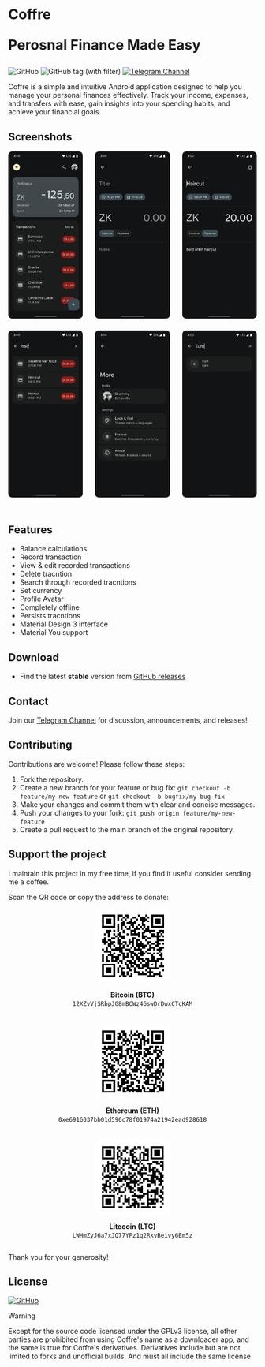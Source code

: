 <h1>
    Coffre
    <br/>
    <span>
        <p>Perosnal Finance Made Easy</p>
    </span>
</h1>

![GitHub](https://img.shields.io/github/license/N3Shemmy3/Coffre)
![GitHub tag (with filter)](https://img.shields.io/github/v/tag/N3Shemmy3/Coffre?&logoColor=white&labelColor=black&color=white)
[![Telegram Channel](https://img.shields.io/badge/Telegram-Coffre-blue?style=flat&logo=telegram)](https://t.me/N3Shemmy3)

Coffre is a simple and intuitive Android application designed to help you manage your personal finances effectively. Track your income, expenses, and transfers with ease, gain insights into your spending habits, and achieve your financial goals.

## Screenshots

<div align="center">
  <div style="display: flex; flex-wrap: wrap; justify-content: space-between;">
    <img src="./metadata/screenshots/home.png" width="30%" style="border-radius: 8px; margin-bottom:24px;" />
    <img src="./metadata/screenshots/new.png" width="30%" style="border-radius: 8px; margin-bottom:24px;" />
    <img src="./metadata/screenshots/edit.png" width="30%" style="border-radius: 8px; margin-bottom:24px;" />
    <img src="./metadata/screenshots/search.png" width="30%" style="border-radius: 8px; margin-bottom:24px;" />
    <img src="./metadata/screenshots/more.png" width="30%" style="border-radius: 8px; margin-bottom:24px;" />
    <img src="./metadata/screenshots/currency.png" width="30%" style="border-radius: 8px; margin-bottom:24px;" />
  </div>
</div>

## Features

- Balance calculations
- Record transaction
- View & edit recorded transactions
- Delete tracntion
- Search through recorded tracntions
- Set currency
- Profile Avatar
- Completely offline
- Persists tracntions
- Material Design 3 interface
- Material You support

## Download

- Find the latest <strong>stable</strong> version from [GitHub releases](https://github.com/N3Shemmy3/Coffre/releases/latest)

## Contact

Join our [Telegram Channel](https://t.me/PixellateProjects) for discussion, announcements, and releases!

## Contributing

Contributions are welcome! Please follow these steps:

1.  Fork the repository.
2.  Create a new branch for your feature or bug fix: `git checkout -b feature/my-new-feature` or `git checkout -b bugfix/my-bug-fix`
3.  Make your changes and commit them with clear and concise messages.
4.  Push your changes to your fork: `git push origin feature/my-new-feature`
5.  Create a pull request to the main branch of the original repository.

## Support the project

I maintain this project in my free time, if you find it useful consider sending me a coffee.

<p>Scan the QR code or copy the address to donate:</p>

<div style="display: flex; flex-wrap: wrap; justify-content: space-around; gap: 20px;">
  <div style="text-align: center;">
    <img src="./metadata/qrcodes/btc.png" width="150px" alt="Bitcoin QR Code" style="border-radius: 8px;" />
    <p><strong>Bitcoin (BTC)</strong><br><code>12XZvVjSRbpJG8mBCWz46swDrDwxCTcKAM</code></p>
  </div>
  <div style="text-align: center;">
    <img src="./metadata/qrcodes/eth.png" width="150px" alt="Ethereum QR Code" style="border-radius: 8px;" />
    <p><strong>Ethereum (ETH)</strong><br><code>0xe6916037bb01d596c78f01974a21942ead928618</code></p>
  </div>
  <div style="text-align: center;">
    <img src="./metadata/qrcodes/ltc.png" width="150px" alt="Litecoin QR Code" style="border-radius: 8px;" />
    <p><strong>Litecoin (LTC)</strong><br><code>LWHmZyJ6a7xJQ77YFz1q2RkvBeivy6Em5z</code></p>
  </div>
</div>

<p>Thank you for your generosity!</p>

## License

[![GitHub](https://img.shields.io/github/license/N3Shemmy3/Coffre?style=for-the-badge)](https://github.com/N3Shemmy3/Coffre/blob/main/LICENSE)

> [!Warning]
>
> Except for the source code licensed under the GPLv3 license,
> all other parties are prohibited from using Coffre's name as a downloader app,
> and the same is true for Coffre's derivatives.
> Derivatives include but are not limited to forks and unofficial builds.
> And must all include the same license
